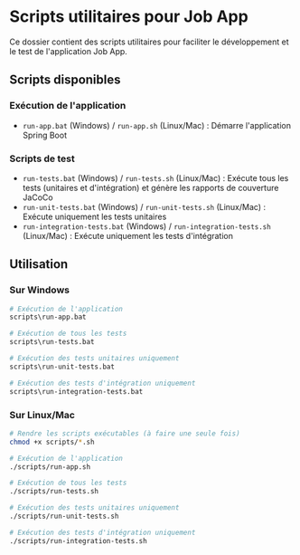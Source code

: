 # Scripts utilitaires pour Job App

Ce dossier contient des scripts utilitaires pour faciliter le développement et le test de l'application Job App.

## Scripts disponibles

### Exécution de l'application

- `run-app.bat` (Windows) / `run-app.sh` (Linux/Mac) : Démarre l'application Spring Boot

### Scripts de test

- `run-tests.bat` (Windows) / `run-tests.sh` (Linux/Mac) : Exécute tous les tests (unitaires et d'intégration) et génère les rapports de couverture JaCoCo
- `run-unit-tests.bat` (Windows) / `run-unit-tests.sh` (Linux/Mac) : Exécute uniquement les tests unitaires
- `run-integration-tests.bat` (Windows) / `run-integration-tests.sh` (Linux/Mac) : Exécute uniquement les tests d'intégration

## Utilisation

### Sur Windows

```bash
# Exécution de l'application
scripts\run-app.bat

# Exécution de tous les tests
scripts\run-tests.bat

# Exécution des tests unitaires uniquement
scripts\run-unit-tests.bat

# Exécution des tests d'intégration uniquement
scripts\run-integration-tests.bat
```

### Sur Linux/Mac

```bash
# Rendre les scripts exécutables (à faire une seule fois)
chmod +x scripts/*.sh

# Exécution de l'application
./scripts/run-app.sh

# Exécution de tous les tests
./scripts/run-tests.sh

# Exécution des tests unitaires uniquement
./scripts/run-unit-tests.sh

# Exécution des tests d'intégration uniquement
./scripts/run-integration-tests.sh
``` 